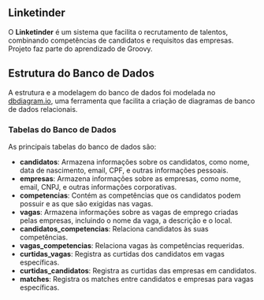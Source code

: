 ## Linketinder 

O **Linketinder** é um sistema que facilita o recrutamento de talentos, combinando competências de candidatos e requisitos das empresas.
Projeto faz parte do aprendizado de Groovy.

## Estrutura do Banco de Dados

A estrutura e a modelagem do banco de dados foi modelada no [dbdiagram.io](https://dbdiagram.io/), uma ferramenta que facilita a criação de diagramas de banco de dados relacionais.

### Tabelas do Banco de Dados

As principais tabelas do banco de dados são:

- **candidatos**: Armazena informações sobre os candidatos, como nome, data de nascimento, email, CPF, e outras informações pessoais.
- **empresas**: Armazena informações sobre as empresas, como nome, email, CNPJ, e outras informações corporativas.
- **competencias**: Contém as competências que os candidatos podem possuir e as que são exigidas nas vagas.
- **vagas**: Armazena informações sobre as vagas de emprego criadas pelas empresas, incluindo o nome da vaga, a descrição e o local.
- **candidatos_competencias**: Relaciona candidatos às suas competências.
- **vagas_competencias**: Relaciona vagas às competências requeridas.
- **curtidas_vagas**: Registra as curtidas dos candidatos em vagas específicas.
- **curtidas_candidatos**: Registra as curtidas das empresas em candidatos.
- **matches**: Registra os matches entre candidatos e empresas para vagas específicas.

